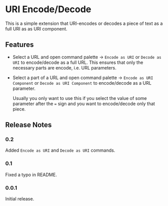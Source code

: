 # URI Encode/Decode

This is a simple extension that URI-encodes or decodes a piece of text as a full URI as as 
URI component.

## Features

* Select a URL and open command palette -> `Encode as URI` or `Decode as URI` to encode/decode as
  a full URL. This ensures that only the necessary parts are encode, i.e. URL parameters.

* Select a part of a URL and open command palette -> `Encode as URI Component` or 
  `Decode as URI Component` to encode/decode as a URL parameter. 
  
  Usually you only want to use this if you select the value of some parameter after the `=` sign 
  and you want to encode/decode only that piece.

## Release Notes

### 0.2

Added `Encode as URI` and `Decode as URI` commands.

### 0.1

Fixed a typo in README.

### 0.0.1

Initial release.
